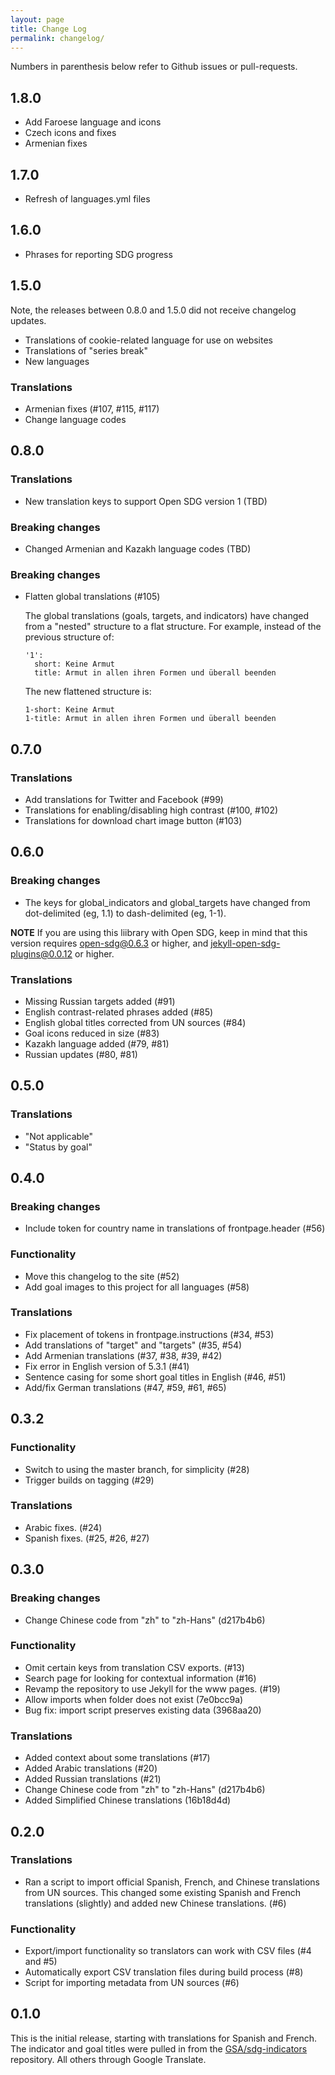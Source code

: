 ```yaml
---
layout: page
title: Change Log
permalink: changelog/
---
```


Numbers in parenthesis below refer to Github issues or pull-requests.

## 1.8.0

* Add Faroese language and icons
* Czech icons and fixes
* Armenian fixes

## 1.7.0

* Refresh of languages.yml files

## 1.6.0

* Phrases for reporting SDG progress

## 1.5.0

Note, the releases between 0.8.0 and 1.5.0 did not receive changelog updates.

* Translations of cookie-related language for use on websites
* Translations of "series break"
* New languages

### Translations

* Armenian fixes (#107, #115, #117)
* Change language codes

## 0.8.0

### Translations

* New translation keys to support Open SDG version 1 (TBD)

### Breaking changes

* Changed Armenian and Kazakh language codes (TBD)

### Breaking changes

* Flatten global translations (#105)

    The global translations (goals, targets, and indicators) have changed from a "nested" structure to a flat structure. For example, instead of the previous structure of:

    ```
    '1':
      short: Keine Armut
      title: Armut in allen ihren Formen und überall beenden
    ```

    The new flattened structure is:

    ```
    1-short: Keine Armut
    1-title: Armut in allen ihren Formen und überall beenden
    ```

## 0.7.0

### Translations

* Add translations for Twitter and Facebook (#99)
* Translations for enabling/disabling high contrast (#100, #102)
* Translations for download chart image button (#103)

## 0.6.0

### Breaking changes

* The keys for global_indicators and global_targets have changed from dot-delimited (eg, 1.1) to dash-delimited (eg, 1-1).

**NOTE** If you are using this liibrary with Open SDG, keep in mind that this version requires open-sdg@0.6.3 or higher, and jekyll-open-sdg-plugins@0.0.12 or higher.

### Translations

* Missing Russian targets added (#91)
* English contrast-related phrases added (#85)
* English global titles corrected from UN sources (#84)
* Goal icons reduced in size (#83)
* Kazakh language added (#79, #81)
* Russian updates (#80, #81)

## 0.5.0

### Translations

* "Not applicable"
* "Status by goal"

## 0.4.0

### Breaking changes

* Include token for country name in translations of frontpage.header (#56)

### Functionality

* Move this changelog to the site (#52)
* Add goal images to this project for all languages (#58)

### Translations

* Fix placement of tokens in frontpage.instructions (#34, #53)
* Add translations of "target" and "targets" (#35, #54)
* Add Armenian translations (#37, #38, #39, #42)
* Fix error in English version of 5.3.1 (#41)
* Sentence casing for some short goal titles in English (#46, #51)
* Add/fix German translations (#47, #59, #61, #65)

## 0.3.2

### Functionality

* Switch to using the master branch, for simplicity (#28)
* Trigger builds on tagging (#29)

### Translations

* Arabic fixes. (#24)
* Spanish fixes. (#25, #26, #27)

## 0.3.0

### Breaking changes

* Change Chinese code from "zh" to "zh-Hans" (d217b4b6)

### Functionality

* Omit certain keys from translation CSV exports. (#13)
* Search page for looking for contextual information (#16)
* Revamp the repository to use Jekyll for the www pages. (#19)
* Allow imports when folder does not exist (7e0bcc9a)
* Bug fix: import script preserves existing data (3968aa20)

### Translations

* Added context about some translations (#17)
* Added Arabic translations (#20)
* Added Russian translations (#21)
* Change Chinese code from "zh" to "zh-Hans" (d217b4b6)
* Added Simplified Chinese translations (16b18d4d)

## 0.2.0

### Translations

* Ran a script to import official Spanish, French, and Chinese translations from UN sources. This changed some existing Spanish and French translations (slightly) and added new Chinese translations. (#6)

### Functionality

* Export/import functionality so translators can work with CSV files (#4 and #5)
* Automatically export CSV translation files during build process (#8)
* Script for importing metadata from UN sources (#6)

## 0.1.0

This is the initial release, starting with translations for Spanish and French. The indicator and goal titles were pulled in from the [GSA/sdg-indicators](https://github.com/GSA/sdg-indicators) repository. All others through Google Translate.
